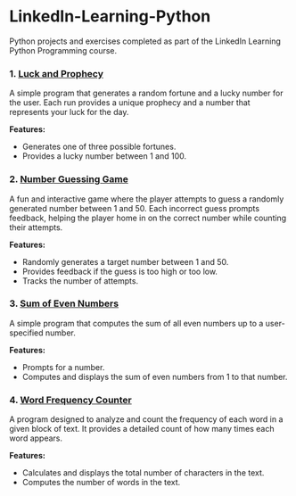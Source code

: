# LinkedIn-Learning-Python
Python projects and exercises completed as part of the LinkedIn Learning Python Programming course.

### 1. [Luck and Prophecy](./1_Luck_and_Prophecy.py)
A simple program that generates a random fortune and a lucky number for the user. Each run provides a unique prophecy and a number that represents your luck for the day.

**Features:**
- Generates one of three possible fortunes.
- Provides a lucky number between 1 and 100.

### 2. [Number Guessing Game](./2_Number_Guessing_Game.py)
A fun and interactive game where the player attempts to guess a randomly generated number between 1 and 50. Each incorrect guess prompts feedback, helping the player home in on the correct number while counting their attempts.

**Features:**
- Randomly generates a target number between 1 and 50.
- Provides feedback if the guess is too high or too low.
- Tracks the number of attempts.

### 3. [Sum of Even Numbers](./3_Sum_of_Even_Numbers.py)
A simple program that computes the sum of all even numbers up to a user-specified number.

**Features:**
- Prompts for a number.
- Computes and displays the sum of even numbers from 1 to that number.

### 4. [Word Frequency Counter](./4_Word_Frequency_Counter.py)
A program designed to analyze and count the frequency of each word in a given block of text. It provides a detailed count of how many times each word appears.

**Features:**
- Calculates and displays the total number of characters in the text.
- Computes the number of words in the text.
